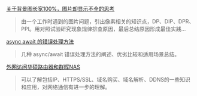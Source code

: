 [关于背景图长宽100%，图片却显示不全的思考](https://github.com/davidlin88/blogs/issues/1)
> 由一个工作时遇到的图片问题，引出像素相关的知识点，DP、DIP、DPR、PPI。用对照试验研究现象规律排查原因，最后总结原因形成最佳实践…

[async await 的错误处理方法](https://github.com/davidlin88/blogs/issues/2)
> 几种 async/await 错误处理方法的阐述、优劣比较和适用场景总结。

[外网访问华硕路由器和群晖NAS](https://github.com/davidlin88/blogs/issues/3)
> 可以了解包括IP、HTTPS/SSL、域名购买、域名解析、DDNS的一些知识和应用，对网络通信有进一步的理解。
